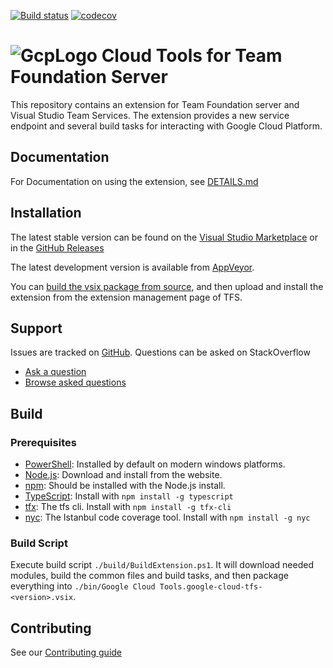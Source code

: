 [![Build status][AppVeyorBadge]][AppVeyorLink]
[![codecov][CodeCovBadge]][CodeCovLink]

# ![GcpLogo][GcpLogo] Cloud Tools for Team Foundation Server

This repository contains an extension for Team Foundation server and Visual
Studio Team Services. The extension provides a new service endpoint and several
build tasks for interacting with Google Cloud Platform.

## Documentation

For Documentation on using the extension, see [DETAILS.md](DETAILS.md)

## Installation

The latest stable version can be found on the
[Visual Studio Marketplace][Marketplace] or in the [GitHub Releases][GitHubReleases]

The latest development version is available from [AppVeyor][AppVeyor].

You can [build the vsix package from source](#Build), and then upload and
install the extension from the extension management page of TFS.

## Support

Issues are tracked on [GitHub][GitHubIssues].
Questions can be asked on StackOverflow
  - [Ask a question][StackOverflowAsk]
  - [Browse asked questions][StackOverflowBrowse]

## Build

### Prerequisites

  - [PowerShell][PowerShell]: Installed by default on modern windows platforms.
  - [Node.js][Node]: Download and install from the website.
  - [npm][npm]: Should be installed with the Node.js install.
  - [TypeScript][TypeScript]: Install with `npm install -g typescript`
  - [tfx][tfs-cli]: The tfs cli. Install with `npm install -g tfx-cli`
  - [nyc][nyc]: The Istanbul code coverage tool. Install with `npm install -g nyc`

### Build Script

Execute build script `./build/BuildExtension.ps1`. It will download needed
modules, build the common files and build tasks, and then package everything
into `./bin/Google Cloud Tools.google-cloud-tfs-<version>.vsix`.

## Contributing

 See our [Contributing guide](CONTRIBUTING.md)

[GcpLogo]: images/cloud_64x64.png
[PowerShell]: https://msdn.microsoft.com/powershell
[Node]: https://nodejs.org
[npm]: https://www.npmjs.com
[TypeScript]: https://www.typescriptlang.org
[tfs-cli]: https://github.com/Microsoft/tfs-cli
[nyc]: https://istanbul.js.org/
[CloudSdk]: https://cloud.google.com/sdk/downloads

[GitHubIssues]: https://github.com/GoogleCloudPlatform/google-cloud-tfs/issues
[GitHubReleases]: https://github.com/GoogleCloudPlatform/google-cloud-tfs/releases

[Marketplace]: https://marketplace.visualstudio.com/items?itemName=GoogleCloudTools.google-cloud-tfs

[AppVeyor]: https://ci.appveyor.com/project/ILMTitan/google-cloud-tfs/build/artifacts
[AppVeyorBadge]: https://ci.appveyor.com/api/projects/status/hu7qlgxrh2j0i35y/branch/master?svg=true
[AppVeyorLink]: https://ci.appveyor.com/project/ILMTitan/google-cloud-tfs/branch/master

[CodeCovBadge]: https://codecov.io/gh/GoogleCloudPlatform/google-cloud-tfs/branch/master/graph/badge.svg
[CodeCovLink]: https://codecov.io/gh/GoogleCloudPlatform/google-cloud-tfs

[StackOverflowAsk]: http://stackoverflow.com/questions/ask?tags=google-cloud-tfs
[StackOverflowBrowse]: http://stackoverflow.com/questions/tagged/google-cloud-tfs

